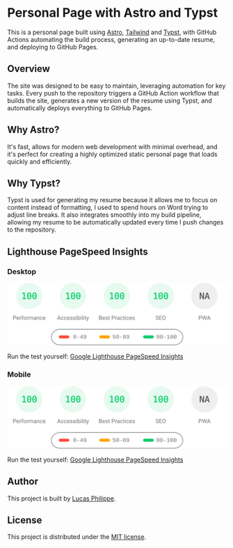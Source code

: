 # Personal Page with Astro and Typst

This is a personal page built using [Astro](https://astro.build/), [Tailwind](https://tailwindcss.com/) and [Typst](https://typst.app/), with GitHub Actions automating the build process, generating an up-to-date resume, and deploying to GitHub Pages.

## Overview

The site was designed to be easy to maintain, leveraging automation for key tasks. Every push to the repository triggers a GitHub Action workflow that builds the site, generates a new version of the resume using Typst, and automatically deploys everything to GitHub Pages.

## Why Astro?

It's fast, allows for modern web development with minimal overhead, and it's perfect for creating a highly optimized static personal page that loads quickly and efficiently.

## Why Typst?

Typst is used for generating my resume because it allows me to focus on content instead of formatting, I used to spend hours on Word trying to adjust line breaks. It also integrates smoothly into my build pipeline, allowing my resume to be automatically updated every time I push changes to the repository.

## Lighthouse PageSpeed Insights

### Desktop

[![Google Lighthouse PageSpeed Insights](lighthouse_results/desktop/pagespeed.svg)](https://htmlpreview.github.io/?https://github.com/Caslus/lucasphilippe/blob/main/lighthouse_results/desktop/lucasphilippe_com.html)

Run the test yourself: [Google Lighthouse PageSpeed Insights](https://pagespeed.web.dev/report?url=https%3A%2F%2Flucasphilippe.com%2F&form_factor=desktop)

### Mobile

[![Google Lighthouse PageSpeed Insights](lighthouse_results/mobile/pagespeed.svg)](https://htmlpreview.github.io/?https://github.com/Caslus/lucasphilippe/blob/main/lighthouse_results/mobile/lucasphilippe_com.html)

Run the test yourself: [Google Lighthouse PageSpeed Insights](https://pagespeed.web.dev/report?url=https%3A%2F%2Flucasphilippe.com%2F&form_factor=mobile)

## Author

This project is built by [Lucas Philippe](https://lucasphilippe.com).

## License

This project is distributed under the [MIT license](LICENSE).

